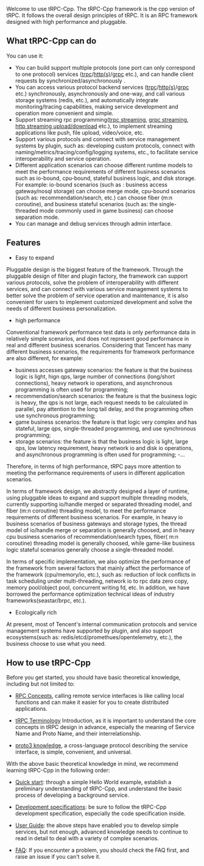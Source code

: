 
Welcome to use tRPC-Cpp. The tRPC-Cpp framework is the cpp version of tRPC. It follows the overall design principles of tRPC. It is an RPC framework designed with high performance and pluggable.

## What tRPC-Cpp can do

You can use it:
- You can build support multiple protocols (one port can only correspond to one protocol) services ([trpc](https://github.com/trpc-group/trpc-cpp/blob/main/docs/en/trpc_protocol_service.md)/[http(s)](https://github.com/trpc-group/trpc-cpp/blob/main/docs/en/http_protocol_service.md)/[grpc](https://github.com/trpc-group/trpc-cpp/blob/main/docs/en/grpc_protocol_service.md) etc.), and can handle client requests by synchronized/asynchronously .
- You can access various protocol backend services ([trpc](https://github.com/trpc-group/trpc-cpp/blob/main/docs/en/trpc_protocol_client.md)/[http(s)](https://github.com/trpc-group/trpc-cpp/blob/main/docs/en/http_protocol_client.md)/[grpc](https://github.com/trpc-group/trpc-cpp/blob/main/docs/en/grpc_protocol_client.md) etc.) synchronously, asynchronously and one-way, and call various storage systems (redis, etc.), and automatically integrate monitoring/tracing capabilities, making service development and operation more convenient and simple.
- Support streaming rpc programming([trpc streaming](https://github.com/trpc-group/trpc-cpp/blob/main/docs/en/trpc_protocol_streaming_service.md), [grpc streaming](https://github.com/trpc-group/trpc-cpp/blob/main/docs/en/grpc_protocol_streaming_service.md), [http streaming upload/download](https://github.com/trpc-group/trpc-cpp/blob/main/docs/en/http_protocol_upload_download_service.md) etc.), to implement streaming applications like push, file upload, video/voice, etc.
- Support various protocols and connect with service management systems by plugin, such as: developing custom protocols, connect with naming/metrics/tracing/config/logging systems, etc., to facilitate service interoperability and service operation.
- Different application scenarios can choose different runtime models to meet the performance requirements of different business scenarios such as io-bound, cpu-bound, stateful business logic, and disk storage. For example: io-bound scenarios (such as : business access gateway/nosql storage) can choose merge mode, cpu-bound scenarios (such as: recommendation/search, etc.) can choose fiber (m:n coroutine), and business stateful scenarios (such as: the single-threaded mode commonly used in game business) can choose separation mode.
- You can manage and debug services through admin interface.


## Features

- Easy to expand

Pluggable design is the biggest feature of the framework. Through the pluggable design of filter and plugin factory, the framework can support various protocols, solve the problem of interoperability with different services, and can connect with various service management systems to better solve the problem of service operation and maintenance, it is also convenient for users to implement customized development and solve the needs of different business personalization.

- high performance

Conventional framework performance test data is only performance data in relatively simple scenarios, and does not represent good performance in real and different business scenarios. Considering that Tencent has many different business scenarios, the requirements for framework performance are also different, for example:
- business accesses gateway scenarios: the feature is that the business logic is light, hign qps, large number of connections (long/short connections), heavy network io operations, and asynchronous programming is often used for programming;
- recommendation/search scenarios: the feature is that the business logic is heavy, the qps is not large, each request needs to be calculated in parallel, pay attention to the long tail delay, and the programming often use synchronous programming;
- game business scenarios: the feature is that logic very complex and  has stateful, large qps, single-threaded programming, and use synchronous programming;
- storage scenarios:  the feature is that the business logic is light, large qps, low latency requirement, heavy network io and disk io operations, and asynchronous programming is often used for programming;
-...

Therefore, in terms of high performance, tRPC pays more attention to meeting the performance requirements of users in different application scenarios.

In terms of framework design, we abstractly designed a layer of runtime, using pluggable ideas to expand and support multiple threading models, currently supporting io/handle merged or separated threading model, and fiber (m:n coroutine) threading model, to meet the performance requirements of different business scenarios. For example, in heavy io business scenarios of business gateways and storage types, the thread model of io/handle merge or separation is generally choosed, and in heavy cpu business scenarios of recommendation/search types, fiber( m:n coroutine) threading model is generally choosed, while game-like business logic stateful scenarios generally choose a single-threaded model.

In terms of specific implementation, we also optimize the performance of the framework from several factors that mainly affect the performance of the framework (cpu/memory/io, etc.), such as: reduction of lock conflicts in task scheduling under multi-threading, network io to rpc data zero copy, memory pool/object pool, concurrent writing fd, etc. In addition, we have borrowed the performance optimization technical ideas of industry frameworks(seastar/brpc, etc.).

- Ecologically rich

At present, most of Tencent's internal communication protocols and service management systems have supported by plugin, and also support ecosystems(such as: redis/etcd/promethues/opentelemetry, etc.), the business choose to use what you need.

## How to use tRPC-Cpp

Before you get started, you should have basic theoretical knowledge, including but not limited to:
- [RPC Concepts](https://cloud.tencent.com/developer/article/1343888), calling remote service interfaces is like calling local functions and can make it easier for you to create distributed applications.

- [tRPC Terminology](https://github.com/trpc-group/trpc/blob/main/docs/en/terminology.md) Introduction, as it is important to understand the core concepts in tRPC design in advance, especially the meaning of Service Name and Proto Name, and their interrelationship.

- [proto3 knowledge](https://developers.google.com/protocol-buffers/docs/proto3), a cross-language protocol describing the service interface, is simple, convenient, and universal.

With the above basic theoretical knowledge in mind, we recommend learning tRPC-Cpp in the following order:

- [Quick start](quick_start.md): through a simple Hello World example, establish a preliminary understanding of tRPC-Cpp, and understand the basic process of developing a background service.

- [Development specifications](../../DEVELOP_SPECIFICATIONS.md): be sure to follow the tRPC-Cpp development specification, especially the code specification inside.

- [User Guide](../README.md): the above steps have enabled you to develop simple services, but not enough, advanced knowledge needs to continue to read in detail to deal with a variety of complex scenarios.

- [FAQ](): If you encounter a problem, you should check the FAQ first, and raise an issue if you can't solve it.
